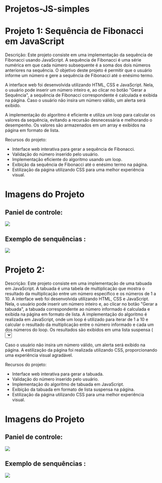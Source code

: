 # Projetos-JS-simples

# Projeto 1: Sequência de Fibonacci em JavaScript

Descrição:
Este projeto consiste em uma implementação da sequência de Fibonacci usando JavaScript. A sequência de Fibonacci é uma série numérica em que cada número subsequente é a soma dos dois números anteriores na sequência. O objetivo deste projeto é permitir que o usuário informe um número e gere a sequência de Fibonacci até o enésimo termo.

A interface web foi desenvolvida utilizando HTML, CSS e JavaScript. Nela, o usuário pode inserir um número inteiro e, ao clicar no botão "Gerar a Sequência", a sequência de Fibonacci correspondente é calculada e exibida na página. Caso o usuário não insira um número válido, um alerta será exibido.

A implementação do algoritmo é eficiente e utiliza um loop para calcular os valores da sequência, evitando a recursão desnecessária e melhorando o desempenho. Os valores são armazenados em um array e exibidos na página em formato de lista.

Recursos do projeto:

* Interface web interativa para gerar a sequência de Fibonacci.
* Validação do número inserido pelo usuário.
* Implementação eficiente do algoritmo usando um loop.
* Exibição da sequência de Fibonacci até o enésimo termo na página.
* Estilização da página utilizando CSS para uma melhor experiência visual.

# Imagens do Projeto
## Paniel de controle: <br>
<img src = "https://raw.githubusercontent.com/MatheusFreit/Projetos-JS-simples/master/Sequencia%20fibonacci/imagens/paniel.PNG">

## Exemplo de senquências : <br>
<img src = "https://raw.githubusercontent.com/MatheusFreit/Projetos-JS-simples/master/Sequencia%20fibonacci/imagens/exemplo.PNG">

# Projeto 2:

Descrição:
Este projeto consiste em uma implementação de uma tabuada em JavaScript. A tabuada é uma tabela de multiplicação que mostra o resultado da multiplicação entre um número específico e os números de 1 a 10.
A interface web foi desenvolvida utilizando HTML, CSS e JavaScript. Nela, o usuário pode inserir um número inteiro e, ao clicar no botão "Gerar a tabuada", a tabuada correspondente ao número informado é calculada e exibida na página em formato de lista.
A implementação do algoritmo é realizada em JavaScript, onde um loop é utilizado para iterar de 1 a 10 e calcular o resultado da multiplicação entre o número informado e cada um dos números do loop. Os resultados são exibidos em uma lista suspensa (<select>).

Caso o usuário não insira um número válido, um alerta será exibido na página. A estilização da página foi realizada utilizando CSS, proporcionando uma experiência visual agradável.

Recursos do projeto:

* Interface web interativa para gerar a tabuada.
* Validação do número inserido pelo usuário.
* Implementação do algoritmo de tabuada em JavaScript.
* Exibição da tabuada em formato de lista suspensa na página.
* Estilização da página utilizando CSS para uma melhor experiência visual.

# Imagens do Projeto

  ## Paniel de controle: <br>
  <img src = "https://raw.githubusercontent.com/MatheusFreit/Projetos-JS-simples/master/Tabuada%20em%20javascript/imagens/paniel.PNG">
  
  ## Exemplo de senquências : <br>
  <img src = "https://raw.githubusercontent.com/MatheusFreit/Projetos-JS-simples/master/Tabuada%20em%20javascript/imagens/exemplo.PNG">
